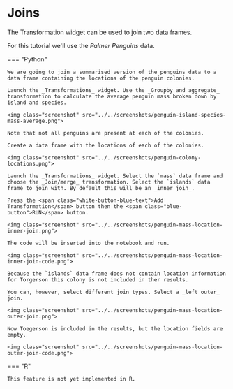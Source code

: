 # Joins

The Transformation widget can be used to join two data frames.

For this tutorial we'll use the _Palmer Penguins_ data.

=== "Python"

    We are going to join a summarised version of the penguins data to a data frame containing the locations of the penguin colonies.

    Launch the _Transformations_ widget. Use the _Groupby and aggregate_ transformation to calculate the average penguin mass broken down by island and species.

    <img class="screenshot" src="../../screenshots/penguin-island-species-mass-average.png">

    Note that not all penguins are present at each of the colonies.

    Create a data frame with the locations of each of the colonies.

    <img class="screenshot" src="../../screenshots/penguin-colony-locations.png">

    Launch the _Transformations_ widget. Select the `mass` data frame and choose the _Join/merge_ transformation. Select the `islands` data frame to join with. By default this will be an _inner join_.

    Press the <span class="white-button-blue-text">Add Transformation</span> button then the <span class="blue-button">RUN</span> button.

    <img class="screenshot" src="../../screenshots/penguin-mass-location-inner-join.png">

    The code will be inserted into the notebook and run.

    <img class="screenshot" src="../../screenshots/penguin-mass-location-inner-join-code.png">

    Because the `islands` data frame does not contain location information for Torgerson this colony is not included in ther results.

    You can, however, select different join types. Select a _left outer_ join.

    <img class="screenshot" src="../../screenshots/penguin-mass-location-outer-join.png">

    Now Toegerson is included in the results, but the location fields are empty.

    <img class="screenshot" src="../../screenshots/penguin-mass-location-outer-join-code.png">

=== "R"

    This feature is not yet implemented in R.